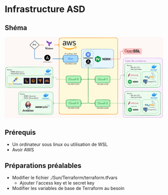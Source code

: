# Infrastructure ASD

## Shéma

![Shema d'infrastructure](./shema.png)

## Prérequis

- Un ordinateur sous linux ou utilisation de WSL
- Avoir AWS

## Préparations préalables

- Modifier le fichier ./Sun/Terraform/terraform.tfvars
    - Ajouter l'access key et le secret key
- Modifier les variables de base de Terraform au besoin
